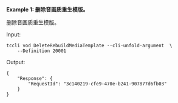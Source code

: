 **Example 1: 删除音画质重生模版。**

删除音画质重生模版。

Input: 

```
tccli vod DeleteRebuildMediaTemplate --cli-unfold-argument  \
    --Definition 20001
```

Output: 
```
{
    "Response": {
        "RequestId": "3c140219-cfe9-470e-b241-907877d6fb03"
    }
}
```

